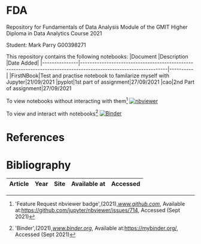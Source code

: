 # FDA
Repository for Fundamentals of Data Analysis Module of the GMIT Higher Diploma in Data Analytics Course 2021

Student: Mark Parry G00398271

This repository contains the following notebooks:
|Document       |Description                                                                                                       |Date Added|
|---------------|------------------------------------------------------------------------------------------------------------------|----------|
|FirstNBook|Test and practise notebook to familarize myself with Jupyter|21/09/2021
|pyplot|1st part of assignment|27/09/2021
|cao|2nd Part of assignment|27/09/2021

To view notebooks without interacting with them[^1]
[![nbviewer](https://raw.githubusercontent.com/jupyter/design/master/logos/Badges/nbviewer_badge.svg)](https://nbviewer.jupyter.org/github/MarkJParry/FDA/tree/main/)

To view and interact with notebooks[^2]
[![Binder](https://mybinder.org/badge_logo.svg)](https://mybinder.org/v2/gh/MarkJParry/FDA/HEAD)

# References
[^1]:'Feature Request nbviewer badge',(2021),*www.github.com*,
Available at:https://github.com/jupyter/nbviewer/issues/714, Accessed (Sept 2021)
[^2]:'Binder',(2021),*www.binder.org*,
Available at:https://mybinder.org/, Accessed (Sept 2021)


# **Bibliography**

|Article|Year|Site|Available at|Accessed|
|-------|----|----|------------|--------|
